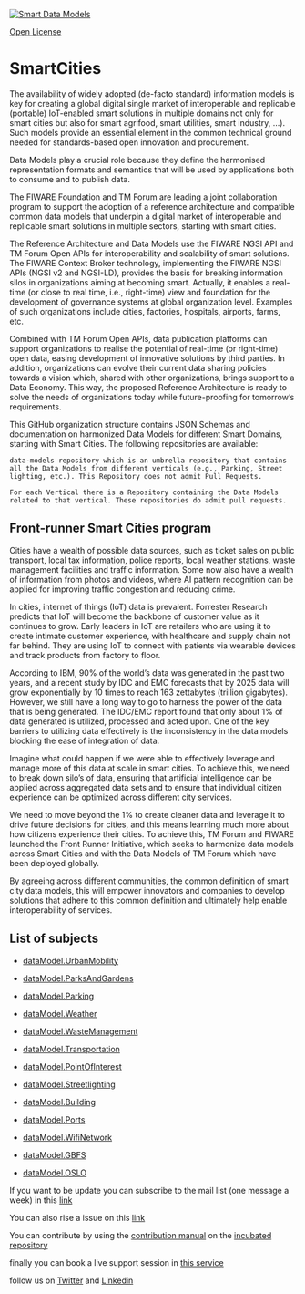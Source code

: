 [![Smart Data Models](https://smartdatamodels.org/wp-content/uploads/2022/01/SmartDataModels_logo.png "Logo")](https://smartdatamodels.org)
[Open License](https://github.com/smart-data-models//SmartCities/blob/master//LICENSE.md)
# SmartCities

The availability of widely adopted (de-facto standard) information models is key for creating a global digital single market of interoperable and replicable (portable) IoT-enabled smart solutions in multiple domains not only for smart cities but also for smart agrifood, smart utilities, smart industry, …). Such models provide an essential element in the common technical ground needed for standards-based open innovation and procurement.

Data Models play a crucial role because they define the harmonised representation formats and semantics that will be used by applications both to consume and to publish data.

The FIWARE Foundation and TM Forum are leading a joint collaboration program to support the adoption of a reference architecture and compatible common data models that underpin a digital market of interoperable and replicable smart solutions in multiple sectors, starting with smart cities.

The Reference Architecture and Data Models use the FIWARE NGSI API and TM Forum Open APIs for interoperability and scalability of smart solutions. The FIWARE Context Broker technology, implementing the FIWARE NGSI APIs (NGSI v2 and NGSI-LD), provides the basis for breaking information silos in organizations aiming at becoming smart. Actually, it enables a real-time (or close to real time, i.e., right-time) view and foundation for the development of governance systems at global organization level. Examples of such organizations include cities, factories, hospitals, airports, farms, etc.

Combined with TM Forum Open APIs, data publication platforms can support organizations to realise the potential of real-time (or right-time) open data, easing development of innovative solutions by third parties. In addition, organizations can evolve their current data sharing policies towards a vision which, shared with other organizations, brings support to a Data Economy. This way, the proposed Reference Architecture is ready to solve the needs of organizations today while future-proofing for tomorrow’s requirements.

This GitHub organization structure contains JSON Schemas and documentation on harmonized Data Models for different Smart Domains, starting with Smart Cities. The following repositories are available:

    data-models repository which is an umbrella repository that contains all the Data Models from different verticals (e.g., Parking, Street lighting, etc.). This Repository does not admit Pull Requests.

    For each Vertical there is a Repository containing the Data Models related to that vertical. These repositories do admit pull requests.

## Front-runner Smart Cities program

Cities have a wealth of possible data sources, such as ticket sales on public transport, local tax information, police reports, local weather stations, waste management facilities and traffic information. Some now also have a wealth of information from photos and videos, where AI pattern recognition can be applied for improving traffic congestion and reducing crime.

In cities, internet of things (IoT) data is prevalent. Forrester Research predicts that IoT will become the backbone of customer value as it continues to grow. Early leaders in IoT are retailers who are using it to create intimate customer experience, with healthcare and supply chain not far behind. They are using IoT to connect with patients via wearable devices and track products from factory to floor.

According to IBM, 90% of the world’s data was generated in the past two years, and a recent study by IDC and EMC forecasts that by 2025 data will grow exponentially by 10 times to reach 163 zettabytes (trillion gigabytes). However, we still have a long way to go to harness the power of the data that is being generated. The IDC/EMC report found that only about 1% of data generated is utilized, processed and acted upon. One of the key barriers to utilizing data effectively is the inconsistency in the data models blocking the ease of integration of data.

Imagine what could happen if we were able to effectively leverage and manage more of this data at scale in smart cities. To achieve this, we need to break down silo’s of data, ensuring that artificial intelligence can be applied across aggregated data sets and to ensure that individual citizen experience can be optimized across different city services.

We need to move beyond the 1% to create cleaner data and leverage it to drive future decisions for cities, and this means learning much more about how citizens experience their cities. To achieve this, TM Forum and FIWARE launched the Front Runner Initiative, which seeks to harmonize data models across Smart Cities and with the Data Models of TM Forum which have been deployed globally.

By agreeing across different communities, the common definition of smart city data models, this will empower innovators and companies to develop solutions that adhere to this common definition and ultimately help enable interoperability of services.

## List of subjects

* [dataModel.UrbanMobility](https://github.com/smart-data-models/dataModel.UrbanMobility)
* [dataModel.ParksAndGardens](https://github.com/smart-data-models/dataModel.ParksAndGardens)
* [dataModel.Parking](https://github.com/smart-data-models/dataModel.Parking)
* [dataModel.Weather](https://github.com/smart-data-models/dataModel.Weather)
* [dataModel.WasteManagement](https://github.com/smart-data-models/dataModel.WasteManagement)
* [dataModel.Transportation](https://github.com/smart-data-models/dataModel.Transportation)
* [dataModel.PointOfInterest](https://github.com/smart-data-models/dataModel.PointOfInterest)
* [dataModel.Streetlighting](https://github.com/smart-data-models/dataModel.Streetlighting)
* [dataModel.Building](https://github.com/smart-data-models/dataModel.Building)
* [dataModel.Ports](https://github.com/smart-data-models/dataModel.Ports)
* [dataModel.WifiNetwork](https://github.com/smart-data-models/dataModel.WifiNetwork)
* [dataModel.GBFS](https://github.com/smart-data-models/dataModel.GBFS)
* [dataModel.OSLO](https://github.com/smart-data-models/dataModel.OSLO)
If you want to be update you can subscribe to the mail list (one message a week) in this [link](https://smartdatamodels.org/index.php/subscriptions-page/)
You can also rise a issue on this [link](https://smartdatamodels.org/index.php/submit-an-issue-2/)
You can contribute by using the [contribution manual](https://bit.ly/contribution_manual) on the [incubated repository](https://github.com/smart-data-models/incubated/tree/master)
finally you can book a live support session in [this service](https://calendly.com/smartdatamodels)
follow us on [Twitter](https://twitter.com/smartdatamodels) and [Linkedin](https://www.linkedin.com/company/72642317/)
